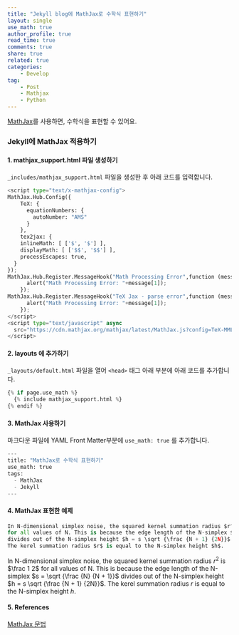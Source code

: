 ```yaml
---
title: "Jekyll blog에 MathJax로 수학식 표현하기"
layout: single
use_math: true
author_profile: true
read_time: true
comments: true
share: true
related: true
categories:
    - Develop
tag:
    - Post
    - Mathjax
    - Python
---  
```


[MathJax](https://github.com/mathjax/MathJax)를 사용하면, 수학식을 표현할 수 있어요.  

### Jekyll에 MathJax 적용하기  

#### 1. mathjax_support.html 파일 생성하기  

`_includes/mathjax_support.html` 파일을 생성한 후 아래 코드를 입력합니다.  

```python
<script type="text/x-mathjax-config">
MathJax.Hub.Config({
    TeX: {
      equationNumbers: {
        autoNumber: "AMS"
      }
    },
    tex2jax: {
    inlineMath: [ ['$', '$'] ],
    displayMath: [ ['$$', '$$'] ],
    processEscapes: true,
  }
});
MathJax.Hub.Register.MessageHook("Math Processing Error",function (message) {
      alert("Math Processing Error: "+message[1]);
    });
MathJax.Hub.Register.MessageHook("TeX Jax - parse error",function (message) {
      alert("Math Processing Error: "+message[1]);
    });
</script>
<script type="text/javascript" async
  src="https://cdn.mathjax.org/mathjax/latest/MathJax.js?config=TeX-MML-AM_CHTML">
</script>
```  
#### 2. layouts 에 추가하기  

`_layouts/default.html` 파일을 열어 `<head>` 태그 아래 부분에 아래 코드를 추가합니다.  

```python
{% if page.use_math %}
  {% include mathjax_support.html %}
{% endif %}
```  
#### 3. MathJax 사용하기  

마크다운 파일에 YAML Front Matter부분에 `use_math: true` 를 추가합니다.  

```python
---
title: "MathJax로 수학식 표현하기"
use_math: true
tags:
  - MathJax
  - Jekyll
---
```  

#### 4. MathJax 표현한 예제  

```python
In N-dimensional simplex noise, the squared kernel summation radius $r^2$ is $\frac 1 2$
for all values of N. This is because the edge length of the N-simplex $s = \sqrt {\frac {N} {N + 1}}$
divides out of the N-simplex height $h = s \sqrt {\frac {N + 1} {2N}}$.
The kerel summation radius $r$ is equal to the N-simplex height $h$.
```  

In N-dimensional simplex noise, the squared kernel summation radius $r^2$ is $\frac 1 2$
for all values of N. This is because the edge length of the N-simplex $s = \sqrt {\frac {N} {N + 1}}$
divides out of the N-simplex height $h = s \sqrt {\frac {N + 1} {2N}}$.
The kerel summation radius $r$ is equal to the N-simplex height $h$.  

#### 5. References  

[MathJax 문법](https://ko.wikipedia.org/wiki/%EC%9C%84%ED%82%A4%EB%B0%B1%EA%B3%BC:TeX_%EB%AC%B8%EB%B2%95)